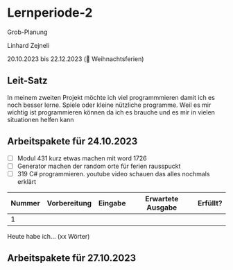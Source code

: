 # Lernperiode-2

Grob-Planung

Linhard Zejneli

20.10.2023 bis 22.12.2023 (🎄 Weihnachtsferien)

## Leit-Satz

In meinem zweiten Projekt möchte ich viel programmmieren damit ich es noch besser lerne. Spiele oder kleine nützliche programme. Weil es mir wichtig ist programmieren können da ich es brauche und es mir in vielen situationen helfen kann

## Arbeitspakete für 24.10.2023

- [ ] Modul 431 kurz etwas machen mit word 1726
- [ ] Generator machen der random orte für ferien rausspuckt
- [ ] 319 C# programmieren. youtube video schauen das alles nochmals erklärt

| Nummer | Vorbereitung | Eingabe | Erwartete Ausgabe | Erfüllt? |
| --- | --- | --- | --- | --- |
| 1   |     |     |     |     |

Heute habe ich... (xx Wörter)

## Arbeitspakete für 27.10.2023
